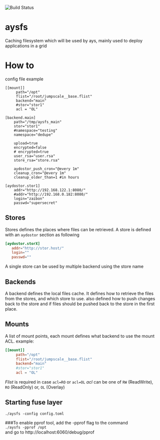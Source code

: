 ![Build Status](https://travis-ci.org/Jumpscale/aysfs.svg?branch=master)

# aysfs
Caching filesystem which will be used by ays, mainly used to deploy applications in a grid

# How to
config file example
```
[[mount]]
     path="/opt"
     flist="/root/jumpscale__base.flist"
     backend="main"
     #stor="stor1"
     acl = "OL"

[backend.main]
    path="/tmp/aysfs_main"
    stor="stor1"
    #namespace="testing"
    namespace="dedupe"
    
    upload=true
    encrypted=false
    # encrypted=true
    user_rsa="user.rsa"
    store_rsa="store.rsa"

    aydostor_push_cron="@every 1m"
    cleanup_cron="@every 1m"
    cleanup_older_than=1 #in hours

[aydostor.stor1]
    addr="http://192.168.122.1:8080/"
    #addr="http://192.168.0.182:8080/"
    login="zaibon"
    passwd="supersecret"
```
## Stores 
Stores defines the places where files can be retrieved. A store is defined with an `aydostor` section as following
```toml
[aydostor.storX]
   addr="http://stor.host/"
   login=""
   passwd=""
```
A single store can be used by multiple backend using the store name

## Backends
A backend defines the local files cache. It defines how to retrieve the files from the stores, and which store to use. also defined how to push changes back to the store and if files should be pushed back to the store in the first place.

## Mounts
A list of mount points, each mount defines what backend to use the mount ACL. example:
```toml
[[mount]]
     path="/opt"
     flist="/root/jumpscale__base.flist"
     backend="main"
     #stor="stor1"
     acl = "OL"
```
*Flist* is required in case `acl=RO` or `acl=OL`
*acl* can be one of `RW` (ReadWrite), `RO` (ReadOnly) or, `OL` (Overlay)

## Starting fuse layer
```./aysfs -config config.toml ```

###To enable pprof tool, add the -pprof flag to the command  
```./aysfs -pprof /opt```  
and go to http://localhost:6060/debug/pprof
